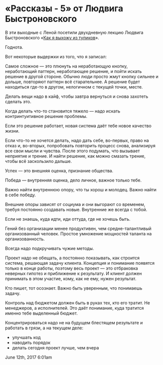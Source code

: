 # «Рассказы - 5» от Людвига Быстроновского

В эти выходные с Леной посетили двухдневную лекцию Людвига
Быстроновского «[Как я выхожу из
тупиков](http://ludwigbistronovsky.ru/lectures/5/)».

Годнота.

Вот некоторые выдержки из того, что я записал:

Самое сложное — это плюнуть на неработающую кнопку, неработающий
паттерн, неработающее решение, и пойти искать решение в другой стороне.
Обычно люди просто жмут кнопку сильнее и дольше, повторяют паттерн всё
старательнее. А решение будет находиться где-то в другом, нелогичном с
текущей точки, месте.

Делать вещи надо в кайф, чтобы завтра вернуться и снова захотеть сделать
это.

Когда делать что-то становится тяжело — надо искать контринтуитивное
решение проблемы.

Если это решение работает, новая система даёт тебе новое качество жизни.

Если что-то не хочется делать, надо дать себе, во-первых, право на отказ
и, во-вторых, попробовать повторить процесс снова, анализируя все свои
мысли и чувства. После этого подумать, что вызывает неприятие и трение.
И найти решение, как можно смазать трение, чтобы всё заскользило дальше.

Успех — это внешняя оценка, признание общества.

Победа — внутренняя оценка, дело личное, важное только тебе.

Важно найти внутреннюю опору, что ты хорош и молодец. Важно найти в себе
победу.

Внешние опоры зависят от социума и они выгорают со временем, требуя
постоянно создавать новые. Внутренние же всегда с тобой.

Если не знаешь, куда идти, иди оттуда, где не хочешь быть.

Гений без организации менее продуктивен, чем средне-талантливый
организованный человек. Простое умножение мощностей таланта на
организованность.

Всегда надо подкручивать чужие методы.

Проект надо не обещать, а постоянно показывать, как строится система,
решающая задачу клиента. Концепция и понимание появятся только в конце
работы, поэтому весь проект — это отбраковка неверных гипотез и
приближение к результату. И клиент должен принимать в этом участие,
кому, как не ему, нужен результат.

Кто пишет, тот осознает. Важно быть уверенным, что понимаешь задачу.

Контроль над бюджетом должен быть в руках тех, кто его тратит. Не
менеджеров, а исполнителей. Это даёт понимание, куда тратится именно
тебе выделенный бюджет. 

Концентрироваться надо не на будущем блестящем результате и работать в
грязи, а на текущем деле:

-   улучшать код  
-   наводить порядок
-   делать сегодня проект лучше, чем вчера

<span id="timestamp"> June 12th, 2017 6:01am </span>
